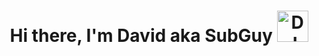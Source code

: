 
<p>
  <h1 align="center"><b>Hi there, I'm David aka SubGuy <img src="https://openmoji.org/data/color/svg/1F9D1-200D-1FAA9.svg" alt="DJ in action" width="50"></h1>
</p>

